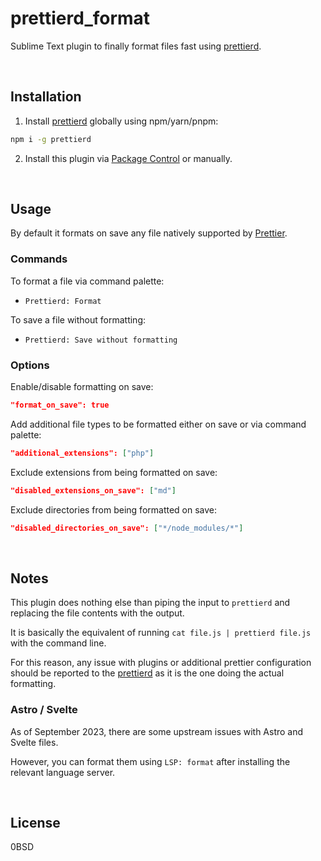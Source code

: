 # prettierd_format

Sublime Text plugin to finally format files fast using [prettierd](https://github.com/fsouza/prettierd).

<br />

## Installation

1. Install [prettierd](https://github.com/fsouza/prettierd) globally using npm/yarn/pnpm:

```sh
npm i -g prettierd
```

2. Install this plugin via [Package Control](https://packagecontrol.io/packages/Prettierd%20Formatter) or manually.

<br />

## Usage

By default it formats on save any file natively supported by [Prettier](https://prettier.io/docs/en/).

### Commands

To format a file via command palette:

- `Prettierd: Format`

To save a file without formatting:

- `Prettierd: Save without formatting`

### Options

Enable/disable formatting on save:

```json
"format_on_save": true
```

Add additional file types to be formatted either on save or via command palette:

```json
"additional_extensions": ["php"]
```

Exclude extensions from being formatted on save:

```json
"disabled_extensions_on_save": ["md"]
```

Exclude directories from being formatted on save:

```json
"disabled_directories_on_save": ["*/node_modules/*"]
```

<br />

## Notes

This plugin does nothing else than piping the input to `prettierd` and replacing the file contents with the output.

It is basically the equivalent of running `cat file.js | prettierd file.js` with the command line.

For this reason, any issue with plugins or additional prettier configuration should be reported to the [prettierd](https://github.com/fsouza/prettierd) as it is the one doing the actual formatting.

### Astro / Svelte

As of September 2023, there are some upstream issues with Astro and Svelte files.

However, you can format them using `LSP: format` after installing the relevant language server.

<br />

## License

0BSD
